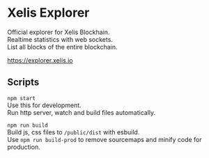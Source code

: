 # Xelis Explorer

Official explorer for Xelis Blockhain.  
Realtime statistics with web sockets.  
List all blocks of the entire blockchain.  

<https://explorer.xelis.io>  

## Scripts

`npm start`  
Use this for development.  
Run http server, watch and build files automatically.  

`npm run build`  
Build js, css files to `/public/dist` with esbuild.  
Use `npm run build-prod` to remove sourcemaps and minify code for production.  
